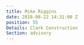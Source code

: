 ```yaml
---
title: Mike Riggins
date: 2018-08-22 14:31:00 Z
position: 55
Details: Clark Construction
Section: advisory
---
```


